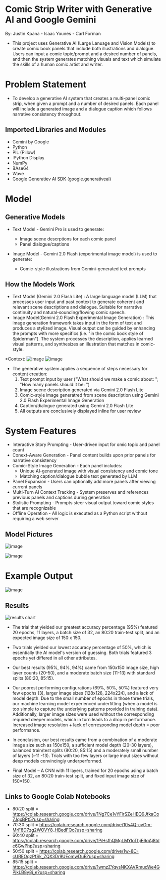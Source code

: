 # Comic Strip Writer with Generative AI and Google Gemini
By: Justin Kpana - Isaac Younes - Carl Forman
* This project uses Generative AI (Large Lanuage and Vision Models) to create comic book panels that include both illustrations and dialogue. Users can input a comic topic/prompt and a desired number of panels, and then the system generates matching visuals and text which simulate the skills of a human comic artist and writer.
  
# Problem Statement
* To develop a generative AI system that creates a multi-panel comic strip, when given a prompt and a number of desired panels. Each panel will include a generated image and a dialogue caption which follows narrative consistency throughout.

## Imported Libraries and Modules
* Gemini by Google
* Python
* PIL (Pillow)
* IPython Display
* NumPy
* BAse64
* Wave
* Google Generatiev AI SDK (google.generativeai)

# Model
## Generative Models
* Text Model - Gemini Pro is used to generate:
  * Image scene descrptions for each comic panel
  * Panel dialogue/captions

* Image Model - Gemini 2.0 Flash (experimental image model) is used to generate:
  * Comic-style illustrations from Gemini-generated text prompts

## How the Models Work
* Text Model (Gemini 2.0 Flash Lite) : A large language model (LLM) that processes user input and past context to generate coherent and relevant scene descriptions and dialogue. Suitable for narrative continuity and natural-sounding/flowing comic speech.
* Image Model(Gemini 2.0 Flash Experimental Image Generation) : This image generation framework takes input in the form of text and produces a stylized image. Visual output can be guided by enhancing the prompts with more specifics (i.e. "in the comic book style of Spiderman"). The system processes the description, applies learned visual patterns, and synthesizes an illustration that matches in comic-style.

*Context: 
![image](https://github.com/user-attachments/assets/f095d81a-654f-4e47-b0f3-0765dc941161)
![image](https://github.com/user-attachments/assets/682df9eb-edf2-4afc-9a4b-717c399b6c5b)



* The generative system applies a sequence of steps necessary for content creation:
  1. Text prompt input by user ("What should we make a comic about: "; "How many panels should it be: ")
  2. Image scene description generated via Gemini 2.0 Flash Lite
  3. Comic-style image generatred from scene description using Gemini 2.0 Flash Experimental Image Generation
  4. Caption/dialogue generated using Gemini 2.0 Flash Lite
  5. All outputs are conclusively displayed inline for user review

# System Features
* Interactive Story Prompting - User-driven input for omic topic and panel count
* Conext-Aware Generation - Panel content builds upon prior panels for narrative consistency
* Comic-Style Image Generation - Each panel includes:
  * Unique AI-generated image with visual consistency and comic tone
  * Matching caption/dialogue bubble text generated by LLM
* Panel Expansion - Users can optionally add more panels after viewing current panels
* Multi-Turn AI Context Tracking - System preserves and references previous panels and captions during generation
* Stylistic Prompting - Prompts steer visual output toward comic styles that are recognizable
* Offline Operation - All logic is executed as a Python script without requiring a web server
  
## Model Pictures
![image](https://github.com/user-attachments/assets/7288c54a-8734-48f3-8b7e-11164967267a)

![image](https://github.com/user-attachments/assets/0da96075-2474-401d-b653-ecc2686077d8)
# Example Output

![image](https://github.com/user-attachments/assets/7e5e88e7-0e45-44f4-97a7-113d33160c38)


## Results
![results chart](https://github.com/user-attachments/assets/42e703a5-b2e8-4778-9e51-ed73abaf5640)

* The trial that yielded our greatest accuracy percentage (95%) featured 20 epochs, 11 layers, a batch size of 32, an 80:20 train-test split, and an expected image size of 150 x 150.
* Two trials yielded our lowest accuracy percentage of 50%, which is essentially the AI model's version of guessing. Both trials featured 3 epochs yet differed in all other attributes.
* Our best results (95%, 94%, 94%) came from 150x150 image size, high layer counts (20-50), and a moderate batch size (11-13) with standard splits (80:20, 85:15).
* Our poorest performing configurations (69%, 50%, 50%) featured very few epochs (3), larger image sizes (128x128, 224x224), and a lack of model depth. Due to the small number of epochs in those three trials, our machine learning model experienced underfitting (when a model is too simple to capture the underlying patterns provided in training data). Additionally, larger image sizes were used without the corresponding required deeper models, which in turn leads to a drop in performance. Increased image resolution + lack of corresponding model depth = poor performance.
* In conclusion, our best results came from a combination of a moderate image size such as 150x150, a sufficient model depth (20-30 layers), balanced train/test splits (80:20, 85:15) and a moderately small number of layers (~11 -13). Trials with too few layers or large input sizes without deep models convincingly underperformed.

* Final Model – A CNN with 11 layers, trained for 20 epochs using a batch size of 32, an 80:20 train-test split, and fixed input image size of 150×150.
  
## Links to Google Colab Notebooks
* 80:20 split = https://colab.research.google.com/drive/1Ng7Ce1vYFirSZeHEQ9JfkaCo7JqxBPt5?usp=sharing
* 70:30 split = https://colab.research.google.com/drive/10s4Q-cvGm-MrF8D7zg2WOVY8_HBedFQo?usp=sharing
* 60:40 split = https://colab.research.google.com/drive/1PiHsfhQMgLMYloThjE6qAj8tdc6GwPhp?usp=sharing
* 50:50 split = https://colab.research.google.com/drive/1w-8C-cUREOqzPfSk_ZQX3Dr9UEomwDuB?usp=sharing
* 85:15 split = https://colab.research.google.com/drive/1wmzZYqvsNKXAVRmucWe4GPjkLB8y8j_e?usp=sharing

